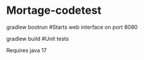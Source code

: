 # Mortage-codetest


gradlew bootrun #Starts web interface on port 8080


gradlew build        #Unit tests


Requires java 17
